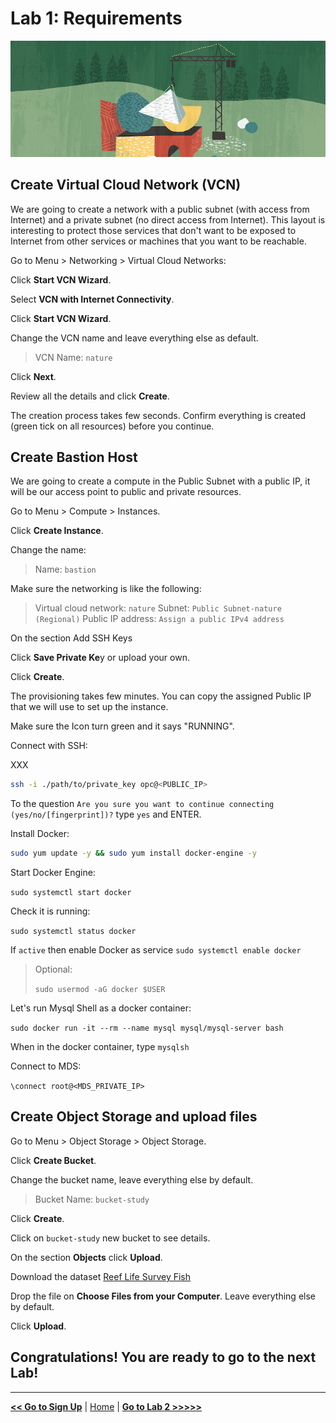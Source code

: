# Lab 1: Requirements

![Requirements](./images/requirements.png)

## Create Virtual Cloud Network (VCN)

We are going to create a network with a public subnet (with access from Internet) and a private subnet (no direct access from Internet). This layout is interesting to protect those services that don't want to be exposed to Internet from other services or machines that you want to be reachable.

Go to Menu > Networking > Virtual Cloud Networks:

Click **Start VCN Wizard**.

Select **VCN with Internet Connectivity**.

Click **Start VCN Wizard**.

Change the VCN name and leave everything else as default.

> VCN Name: `nature`

Click **Next**.

Review all the details and click **Create**.

The creation process takes few seconds. Confirm everything is created (green tick on all resources) before you continue.

## Create Bastion Host

We are going to create a compute in the Public Subnet with a public IP, it will be our access point to public and private resources.

Go to Menu > Compute > Instances.

Click **Create Instance**.

Change the name:

> Name: `bastion`

Make sure the networking is like the following:

> Virtual cloud network: `nature`
> Subnet: `Public Subnet-nature (Regional)`
> Public IP address: `Assign a public IPv4 address`

On the section Add SSH Keys

Click **Save Private Ke**y or upload your own.

Click **Create**.

The provisioning takes few minutes. You can copy the assigned Public IP that we will use to set up the instance.

Make sure the Icon turn green and it says "RUNNING".

Connect with SSH:

XXX

```bash
ssh -i ./path/to/private_key opc@<PUBLIC_IP>
```

To the question `Are you sure you want to continue connecting (yes/no/[fingerprint])?` type `yes` and ENTER.

Install Docker:

```bash
sudo yum update -y && sudo yum install docker-engine -y
```

Start Docker Engine:

`sudo systemctl start docker`

Check it is running:

`sudo systemctl status docker`

If `active` then enable Docker as service 
`sudo systemctl enable docker`

> Optional:
> 
> `sudo usermod -aG docker $USER`

Let's run Mysql Shell as a docker container:

`sudo docker run -it --rm --name mysql mysql/mysql-server bash`

When in the docker container, type `mysqlsh`

Connect to MDS:

`\connect root@<MDS_PRIVATE_IP>`

## Create Object Storage and upload files

Go to Menu > Object Storage > Object Storage.

Click **Create Bucket**.

Change the bucket name, leave everything else by default.

> Bucket Name: `bucket-study`

Click **Create**.

Click on `bucket-study` new bucket to see details.

On the section **Objects** click **Upload**.

Download the dataset [Reef Life Survey Fish](./files/reef_life_survey_fish.csv)

Drop the file on **Choose Files from your Computer**. Leave everything else by default.

Click **Upload**.

## Congratulations! You are ready to go to the next Lab!

---

[**<< Go to Sign Up**](../lab0/README.md) | [Home](../README.md) | [**Go to Lab 2 >>>>>**](../lab2/README.md)